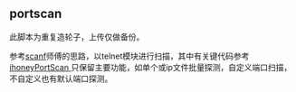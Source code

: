 portscan
----------------------------------
此脚本为重复造轮子，上传仅做备份。

参考[scanf](https://github.com/scanfsec)师傅的思路，以telnet模块进行扫描，其中有关键代码参考[ihoneyPortScan
](https://github.com/scanfsec/ihoneyPortScan)
只保留主要功能，如单个或ip文件批量探测，自定义端口扫描，不自定义也有默认端口探测。
